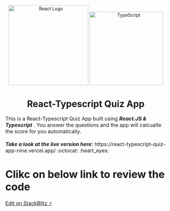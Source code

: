 
  <div align="center">
    <img title="Outlier" src="https://upload.wikimedia.org/wikipedia/commons/a/a7/React-icon.svg" alt="React Logo" width="250" />
    <img title="TypeScript" alt="TypeScript" height=230
      src="https://upload.wikimedia.org/wikipedia/commons/thumb/4/4c/Typescript_logo_2020.svg/1024px-Typescript_logo_2020.svg.png">
   </div>
  <h1 align="center">
    React-Typescript Quiz App
  </h1>

 

  <p><font size="3">
      This is a React-Typescript Quiz App built using <strong><em>React.JS & Typescript</em></strong> . You answer the questions and the app will calcualte the score for you automatically. 
      <br><br> 
      <strong><em>Take a look at the live version here:</em></strong> https://react-typescript-quiz-app-nine.vercel.app/ :octocat: :heart_eyes:
  </p>



# Clikc on below link to review the code
[Edit on StackBlitz ⚡️](https://stackblitz.com/edit/stackblitz-starters-4xy6mq)
